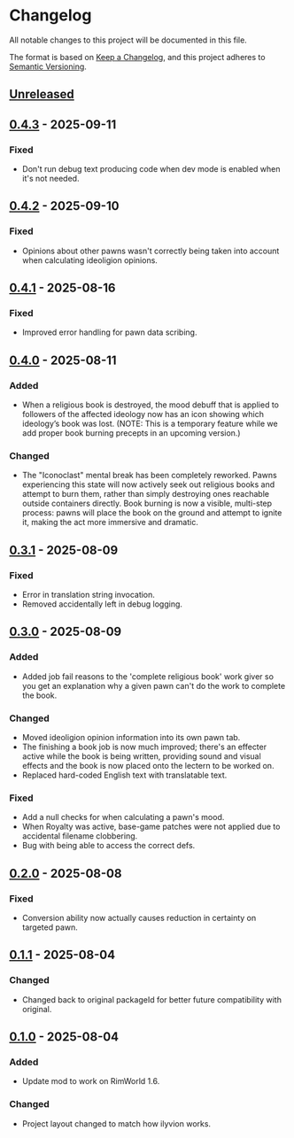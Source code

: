 # Changelog

All notable changes to this project will be documented in this file.

The format is based on [Keep a Changelog](https://keepachangelog.com/en/1.0.0/),
and this project adheres to [Semantic Versioning](https://semver.org/spec/v2.0.0.html).

## [Unreleased]

## [0.4.3] - 2025-09-11

### Fixed

-   Don't run debug text producing code when dev mode is enabled when it's not needed.

## [0.4.2] - 2025-09-10

### Fixed

-   Opinions about other pawns wasn't correctly being taken into account when calculating ideoligion opinions.

## [0.4.1] - 2025-08-16

### Fixed

-   Improved error handling for pawn data scribing.

## [0.4.0] - 2025-08-11

### Added

-   When a religious book is destroyed, the mood debuff that is applied to followers of the affected ideology now has an icon showing which ideology’s book was lost. (NOTE: This is a temporary feature while we add proper book burning precepts in an upcoming version.)

### Changed

-   The "Iconoclast" mental break has been completely reworked. Pawns experiencing this state will now actively seek out religious books and attempt to burn them, rather than simply destroying ones reachable outside containers directly. Book burning is now a visible, multi-step process: pawns will place the book on the ground and attempt to ignite it, making the act more immersive and dramatic.

## [0.3.1] - 2025-08-09

### Fixed

-   Error in translation string invocation.
-   Removed accidentally left in debug logging.

## [0.3.0] - 2025-08-09

### Added

-   Added job fail reasons to the 'complete religious book' work giver so you get an explanation why a given pawn can't do the work to complete the book.

### Changed

-   Moved ideoligion opinion information into its own pawn tab.
-   The finishing a book job is now much improved; there's an effecter active while the book is being written, providing sound and visual effects and the book is now placed onto the lectern to be worked on.
-   Replaced hard-coded English text with translatable text.

### Fixed

-   Add a null checks for when calculating a pawn's mood.
-   When Royalty was active, base-game patches were not applied due to accidental filename clobbering.
-   Bug with being able to access the correct defs.

## [0.2.0] - 2025-08-08

### Fixed

-   Conversion ability now actually causes reduction in certainty on targeted pawn.

## [0.1.1] - 2025-08-04

### Changed

-   Changed back to original packageId for better future compatibility with original.

## [0.1.0] - 2025-08-04

### Added

-   Update mod to work on RimWorld 1.6.

### Changed

-   Project layout changed to match how ilyvion works.

[Unreleased]: https://github.com/ilyvion/EnhancedBeliefs-Updated/compare/v0.4.3...HEAD
[0.4.3]: https://github.com/ilyvion/EnhancedBeliefs-Updated/compare/v0.4.2..v0.4.3
[0.4.2]: https://github.com/ilyvion/EnhancedBeliefs-Updated/compare/v0.4.1..v0.4.2
[0.4.1]: https://github.com/ilyvion/EnhancedBeliefs-Updated/compare/v0.4.0..v0.4.1
[0.4.0]: https://github.com/ilyvion/EnhancedBeliefs-Updated/compare/v0.3.1..v0.4.0
[0.3.1]: https://github.com/ilyvion/EnhancedBeliefs-Updated/compare/v0.3.0..v0.3.1
[0.3.0]: https://github.com/ilyvion/EnhancedBeliefs-Updated/compare/v0.2.0..v0.3.0
[0.2.0]: https://github.com/ilyvion/EnhancedBeliefs-Updated/compare/v0.1.1..v0.2.0
[0.1.1]: https://github.com/ilyvion/EnhancedBeliefs-Updated/compare/v0.1.0..v0.1.1
[0.1.0]: https://github.com/ilyvion/EnhancedBeliefs-Updated/releases/tag/v0.1.0
